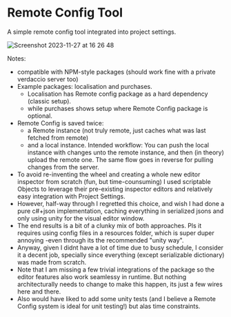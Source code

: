 # Remote Config Tool 

A simple remote config tool integrated into project settings. 

![Screenshot 2023-11-27 at 16 26 48](https://github.com/Ale1/remote-config/assets/4612160/d80ff928-1cfe-4034-946c-1a3cd1977026)





Notes:

+ compatible with NPM-style packages (should work fine with a private verdaccio server too)
+ Example packages: localisation and purchases.  
  + Localisation has Remote config package as a hard dependency (classic setup).
  + while purchases shows setup where Remote Config package is optional.
+ Remote Config is saved twice:  
  + a Remote instance (not truly remote, just caches what was last fetched from remote)
  + and a local instance. Intended workflow: You can push the local instance with changes unto the remote instance, and then (in theory) upload the remote one.  The same flow goes in reverse for pulling changes from the server.
+ To avoid re-inventing the wheel and creating a whole new editor inspector from scratch (fun, but time-counsuming) I used scriptable Objects to leverage their pre-existing inspector editors and relatively easy integration with Project Settings.
+ However, half-way through I regretted this choice, and wish I had done a pure c#+json implementation, caching everything in serialized jsons and only using unity for the visual editor window.
+ The end results is a bit of a clunky mix of both approaches.  Pls it requires using config files in a resources folder, which is super duper annoying -even through its the recommended "unity way".
+ Anyway, given I didnt have a lot of time due to busy schedule, I consider it a decent job, specially since everything (except serializable dictionary) was made from scratch.  
+ Note that I am missing a few trivial integrations of the package so the editor features also work seamlessy in runtime. But nothing architecturally needs to change to make this happen, its just a few wires here and there. 
+ Also would have liked to add some unity tests (and I believe a Remote Config system is ideal for unit testing!) but alas time constraints.   
